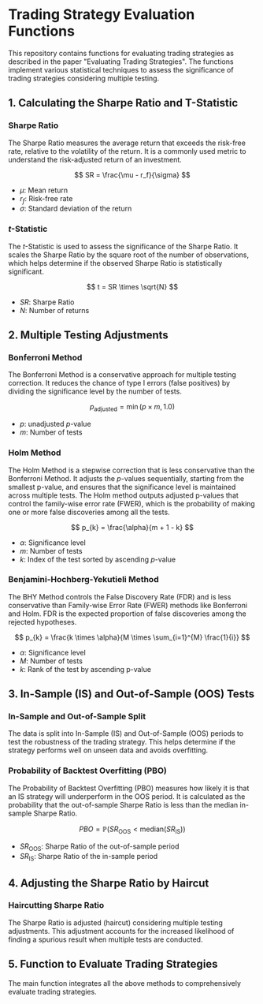 # Trading Strategy Evaluation Functions

This repository contains functions for evaluating trading strategies as described in the paper "Evaluating Trading Strategies". The functions implement various statistical techniques to assess the significance of trading strategies considering multiple testing.

## 1. Calculating the Sharpe Ratio and T-Statistic

### Sharpe Ratio

The Sharpe Ratio measures the average return that exceeds the risk-free rate, relative to the volatility of the return. It is a commonly used metric to understand the risk-adjusted return of an investment.

$$
SR = \frac{\mu - r_f}{\sigma}
$$

- $\mu$: Mean return
- $r_f$: Risk-free rate
- $\sigma$: Standard deviation of the return

### $t$-Statistic

The $t$-Statistic is used to assess the significance of the Sharpe Ratio. It scales the Sharpe Ratio by the square root of the number of observations, which helps determine if the observed Sharpe Ratio is statistically significant.

$$
t = SR \times \sqrt{N}
$$

- $SR$: Sharpe Ratio
- $N$: Number of returns

## 2. Multiple Testing Adjustments

### Bonferroni Method

The Bonferroni Method is a conservative approach for multiple testing correction. It reduces the chance of type I errors (false positives) by dividing the significance level by the number of tests.

$$
p_{\text{adjusted}} = \min(p \times m, 1.0)
$$

- $p$: unadjusted $p$-value
- $m$: Number of tests

### Holm Method

The Holm Method is a stepwise correction that is less conservative than the Bonferroni Method. It adjusts the $p$-values sequentially, starting from the smallest p-value, and ensures that the significance level is maintained across multiple tests. The Holm method outputs adjusted p-values that control the family-wise error rate (FWER), which is the probability of making one or more false discoveries among all the tests.

$$
p_{k} = \frac{\alpha}{m + 1 - k}
$$

- $\alpha$: Significance level
- $m$: Number of tests
- $k$: Index of the test sorted by ascending $p$-value

### Benjamini-Hochberg-Yekutieli Method

The BHY Method controls the False Discovery Rate (FDR) and is less conservative than Family-wise Error Rate (FWER) methods like Bonferroni and Holm. FDR is the expected proportion of false discoveries among the rejected hypotheses.

$$
p_{k} = \frac{k \times \alpha}{M \times \sum_{i=1}^{M} \frac{1}{i}}
$$

- $\alpha$: Significance level
- $M$: Number of tests
- $k$: Rank of the test by ascending p-value

## 3. In-Sample (IS) and Out-of-Sample (OOS) Tests

### In-Sample and Out-of-Sample Split

The data is split into In-Sample (IS) and Out-of-Sample (OOS) periods to test the robustness of the trading strategy. This helps determine if the strategy performs well on unseen data and avoids overfitting.

### Probability of Backtest Overfitting (PBO)

The Probability of Backtest Overfitting (PBO) measures how likely it is that an IS strategy will underperform in the OOS period. It is calculated as the probability that the out-of-sample Sharpe Ratio is less than the median in-sample Sharpe Ratio.

$$
PBO = \mathbb{P}(SR_{\text{OOS}} < \text{median}(SR_{\text{IS}}))
$$

- $SR_{\text{OOS}}$: Sharpe Ratio of the out-of-sample period
- $SR_{\text{IS}}$: Sharpe Ratio of the in-sample period

## 4. Adjusting the Sharpe Ratio by Haircut

### Haircutting Sharpe Ratio

The Sharpe Ratio is adjusted (haircut) considering multiple testing adjustments. This adjustment accounts for the increased likelihood of finding a spurious result when multiple tests are conducted.

## 5. Function to Evaluate Trading Strategies

The main function integrates all the above methods to comprehensively evaluate trading strategies.
